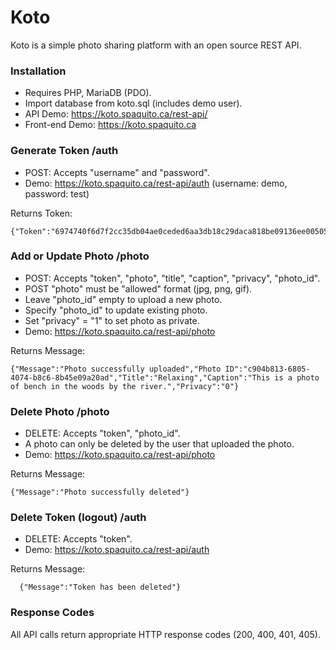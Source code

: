 # Koto
Koto is a simple photo sharing platform with an open source REST API.

### Installation
* Requires PHP, MariaDB (PDO).
* Import database from koto.sql (includes demo user).
* API Demo: https://koto.spaquito.ca/rest-api/
* Front-end Demo: https://koto.spaquito.ca

### Generate Token /auth
* POST: Accepts "username" and "password".
* Demo: https://koto.spaquito.ca/rest-api/auth (username: demo, password: test)

Returns Token:
````
{"Token":"6974740f6d7f2cc35db04ae0ceded6aa3db18c29daca818be09136ee005050b7de5796559199e3478f560ee2c0365104395b8b6957884740c50077ef4ec9b9fa"}
````

### Add or Update Photo /photo
* POST: Accepts "token", "photo", "title", "caption", "privacy", "photo_id".
* POST "photo" must be "allowed" format (jpg, png, gif).
* Leave "photo_id" empty to upload a new photo.
* Specify "photo_id" to update existing photo.
* Set "privacy" = "1" to set photo as private.
* Demo: https://koto.spaquito.ca/rest-api/photo

Returns Message:
````
{"Message":"Photo successfully uploaded","Photo ID":"c904b813-6805-4074-b8c6-8b45e09a20ad","Title":"Relaxing","Caption":"This is a photo of bench in the woods by the river.","Privacy":"0"}  
````

### Delete Photo /photo
* DELETE: Accepts "token", "photo_id".
* A photo can only be deleted by the user that uploaded the photo.
* Demo: https://koto.spaquito.ca/rest-api/photo

Returns Message:
````
{"Message":"Photo successfully deleted"}
````

### Delete Token (logout) /auth
* DELETE: Accepts "token".
* Demo: https://koto.spaquito.ca/rest-api/auth

Returns Message:
````
  {"Message":"Token has been deleted"}
````

### Response Codes
All API calls return appropriate HTTP response codes (200, 400, 401, 405).
